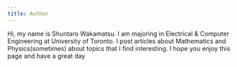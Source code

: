 ```yaml
---
title: Author
---
```


Hi, my name is Shuntaro Wakamatsu. I am majoring in Electrical & Computer Engineering at University of Toronto.
I post articles about Mathematics and Physics(sometimes) about topics that I find interesting.
I hope you enjoy this page and have a great day

